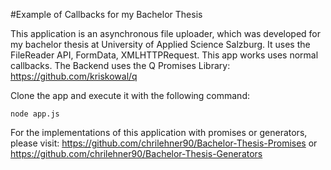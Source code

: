 #Example of Callbacks for my Bachelor Thesis

This application is an asynchronous file uploader, which was developed for my bachelor thesis at University of Applied Science Salzburg. It uses the FileReader API, FormData, XMLHTTPRequest. This app works uses normal callbacks.
The Backend uses the Q Promises Library: https://github.com/kriskowal/q

Clone the app and execute it with the following command:
```
node app.js
```

For the implementations of this application with promises or generators, please visit:
https://github.com/chrilehner90/Bachelor-Thesis-Promises or
https://github.com/chrilehner90/Bachelor-Thesis-Generators